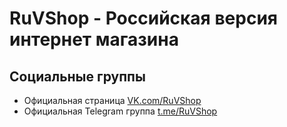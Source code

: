 # RuVShop - Российская версия интернет магазина

## Социальные группы 

- Официальная страница [VK.com/RuVShop](https://vk.com/RuVShop)
- Официальная Telegram группа [t.me/RuVShop](https://t.me/RuVShop)
